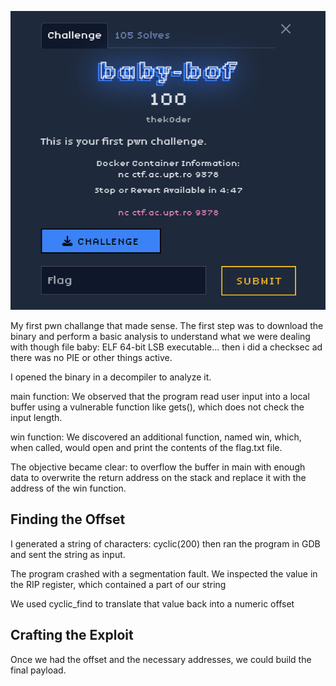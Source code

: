 ![alt text](image.png)

My first pwn challange that made sense. The first step was to download the binary and perform a basic analysis to understand what we were dealing with though file baby: ELF 64-bit LSB executable... then i did a checksec ad there was no PIE or other things active.

I opened the binary in a decompiler to analyze it.

main function: We observed that the program read user input into a local buffer using a vulnerable function like gets(), which does not check the input length.

win function: We discovered an additional function, named win, which, when called, would open and print the contents of the flag.txt file.

The objective became clear: to overflow the buffer in main with enough data to overwrite the return address on the stack and replace it with the address of the win function.

## Finding the Offset

I generated a string of characters: cyclic(200) then ran the program in GDB and sent the string as input.

The program crashed with a segmentation fault. We inspected the value in the RIP register, which contained a part of our string 

We used cyclic_find to translate that value back into a numeric offset

## Crafting the Exploit
Once we had the offset and the necessary addresses, we could build the final payload.

